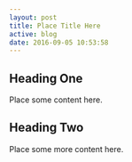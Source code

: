 ```yaml
---
layout: post
title: Place Title Here
active: blog
date: 2016-09-05 10:53:58
---
```


## Heading One
Place some content here.

## Heading Two
Place some more content here.